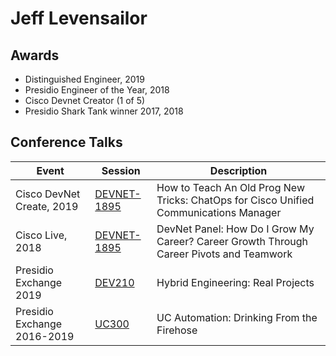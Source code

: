 Jeff Levensailor
============

## Awards

- Distinguished Engineer, 2019
- Presidio Engineer of the Year, 2018
- Cisco Devnet Creator (1 of 5)
- Presidio Shark Tank winner 2017, 2018

## Conference Talks
| Event | Session | Description |
| ------ | ------ | ------ |
| Cisco DevNet Create, 2019 | [DEVNET-1895][CTCreate] |How to Teach An Old Prog New Tricks: ChatOps for Cisco Unified Communications Manager |
| Cisco Live, 2018 | [DEVNET-1895][CTLive] |DevNet Panel: How Do I Grow My Career? Career Growth Through Career Pivots and Teamwork |
| Presidio Exchange 2019 | [DEV210][CTExchange] |Hybrid Engineering: Real Projects |
| Presidio Exchange 2016-2019 | [UC300][CTExchange] |UC Automation: Drinking From the Firehose |



[CTLive]: <https://www.ciscolive.com/global/on-demand-library.html?#/session/1522770682533001cfEK>
[CTCreate]: <https://developer.cisco.com/devnetcreate/2019/agenda>
[CTExchange]: <https://presidio.com>
